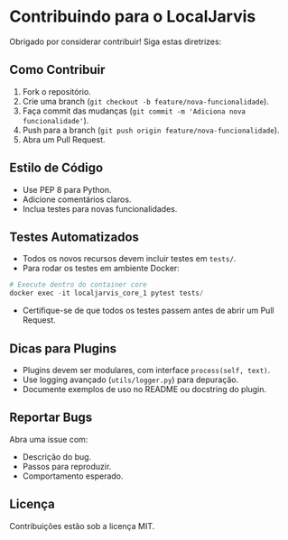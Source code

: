 # Contribuindo para o LocalJarvis

Obrigado por considerar contribuir! Siga estas diretrizes:

## Como Contribuir

1. Fork o repositório.
2. Crie uma branch (`git checkout -b feature/nova-funcionalidade`).
3. Faça commit das mudanças (`git commit -m 'Adiciona nova funcionalidade'`).
4. Push para a branch (`git push origin feature/nova-funcionalidade`).
5. Abra um Pull Request.

## Estilo de Código

- Use PEP 8 para Python.
- Adicione comentários claros.
- Inclua testes para novas funcionalidades.

## Testes Automatizados

- Todos os novos recursos devem incluir testes em `tests/`.
- Para rodar os testes em ambiente Docker:

```powershell
# Execute dentro do container core
docker exec -it localjarvis_core_1 pytest tests/
```

- Certifique-se de que todos os testes passem antes de abrir um Pull Request.

## Dicas para Plugins

- Plugins devem ser modulares, com interface `process(self, text)`.
- Use logging avançado (`utils/logger.py`) para depuração.
- Documente exemplos de uso no README ou docstring do plugin.

## Reportar Bugs

Abra uma issue com:
- Descrição do bug.
- Passos para reproduzir.
- Comportamento esperado.

## Licença

Contribuições estão sob a licença MIT.
